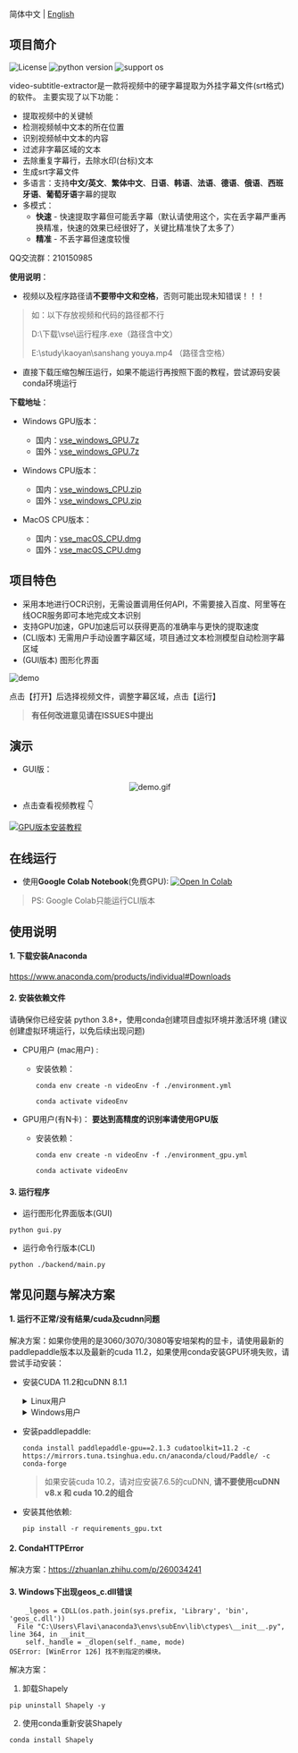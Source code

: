 简体中文 | [English](README_en.md)

## 项目简介

![License](https://img.shields.io/badge/License-Apache%202-red.svg)
![python version](https://img.shields.io/badge/Python-3.8+-blue.svg)
![support os](https://img.shields.io/badge/OS-Windows/macOS/Linux-green.svg)

video-subtitle-extractor是一款将视频中的硬字幕提取为外挂字幕文件(srt格式)的软件。
主要实现了以下功能：

- 提取视频中的关键帧
- 检测视频帧中文本的所在位置
- 识别视频帧中文本的内容
- 过滤非字幕区域的文本
- 去除重复字幕行，去除水印(台标)文本
- 生成srt字幕文件
- 多语言：支持**中文/英文**、**繁体中文**、**日语**、**韩语**、**法语**、**德语**、**俄语**、**西班牙语**、**葡萄牙语**字幕的提取
- 多模式：
  - **快速** - 快速提取字幕但可能丢字幕（默认请使用这个，实在丢字幕严重再换精准，快速的效果已经很好了，关键比精准快了太多了）
  - **精准** - 不丢字幕但速度较慢

QQ交流群：210150985

**使用说明**：

- 视频以及程序路径请**不要带中文和空格**，否则可能出现未知错误！！！

 > 如：以下存放视频和代码的路径都不行
 >
 > D:\下载\vse\运行程序.exe（路径含中文）
 >
 > E:\study\kaoyan\sanshang youya.mp4 （路径含空格） 

- 直接下载压缩包解压运行，如果不能运行再按照下面的教程，尝试源码安装conda环境运行

**下载地址**：

- Windows GPU版本：
  - 国内：<a href="https://github.91chi.fun/https://github.com//YaoFANGUK/video-subtitle-extractor/releases/download/0.2.0/vse_windows_GPU.7z">vse_windows_GPU.7z</a>
  - 国外：<a href="https://github.com/YaoFANGUK/video-subtitle-extractor/releases/download/0.2.0/vse_windows_GPU.7z">vse_windows_GPU.7z</a>

- Windows CPU版本：
  - 国内：<a href=https://github.91chi.fun//https://github.com//YaoFANGUK/video-subtitle-extractor/releases/download/0.2.0/vse_windows_CPU.zip>vse_windows_CPU.zip</a>
  - 国外：<a href="https://github.com/YaoFANGUK/video-subtitle-extractor/releases/download/0.2.0/vse_windows_CPU.zip">vse_windows_CPU.zip</a> 

- MacOS CPU版本：
  - 国内：<a href="https://github.91chi.fun/https://github.com//YaoFANGUK/video-subtitle-extractor/releases/download/0.1.0/vse_macOS_CPU.dmg">vse_macOS_CPU.dmg</a>
  - 国外：<a href="https://github.com/YaoFANGUK/video-subtitle-extractor/releases/download/0.1.0/vse_macOS_CPU.dmg">vse_macOS_CPU.dmg</a> 



## 项目特色

- 采用本地进行OCR识别，无需设置调用任何API，不需要接入百度、阿里等在线OCR服务即可本地完成文本识别
- 支持GPU加速，GPU加速后可以获得更高的准确率与更快的提取速度
- (CLI版本) 无需用户手动设置字幕区域，项目通过文本检测模型自动检测字幕区域
- (GUI版本) 图形化界面

<img src="https://z3.ax1x.com/2021/04/09/cNrA1A.png" alt="demo">

点击【打开】后选择视频文件，调整字幕区域，点击【运行】

> **有任何改进意见请在ISSUES中提出**



## 演示

- GUI版：

<p style="text-align:center;"><img src="design/demo.gif" alt="demo.gif"/></p>

- 点击查看视频教程 👇

[![GPU版本安装教程](https://z3.ax1x.com/2021/09/08/h7hhNV.png)](https://www.bilibili.com/video/bv11L4y1Y7Tj "GUP版本安装教程")



## 在线运行

- 使用**Google Colab Notebook**(免费GPU): <a href="https://colab.research.google.com/github/YaoFANGUK/video-subtitle-extractor/blob/main/google_colab.ipynb"><img src="https://colab.research.google.com/assets/colab-badge.svg" alt="Open In Colab"></a>

> PS: Google Colab只能运行CLI版本



## 使用说明

#### 1. 下载安装Anaconda 

<a href="https://www.anaconda.com/products/individual">https://www.anaconda.com/products/individual#Downloads</a>

#### 2. 安装依赖文件

请确保你已经安装 python 3.8+，使用conda创建项目虚拟环境并激活环境 (建议创建虚拟环境运行，以免后续出现问题)

- CPU用户 (mac用户) : 

  - 安装依赖：

    ```shell
    conda env create -n videoEnv -f ./environment.yml
    ```

    ```shell
    conda activate videoEnv
    ```

- GPU用户(有N卡)： **要达到高精度的识别率请使用GPU版**

  - 安装依赖：

    ```shell
    conda env create -n videoEnv -f ./environment_gpu.yml
    ```

    ```shell
    conda activate videoEnv
    ```

#### 3. 运行程序

- 运行图形化界面版本(GUI)

```shell
python gui.py
```

- 运行命令行版本(CLI)

```shell
python ./backend/main.py
```



## 常见问题与解决方案

#### 1. 运行不正常/没有结果/cuda及cudnn问题

解决方案：如果你使用的是3060/3070/3080等安培架构的显卡，请使用最新的paddlepaddle版本以及最新的cuda 11.2，如果使用conda安装GPU环境失败，请尝试手动安装：

- 安装CUDA 11.2和cuDNN 8.1.1

  <details>
      <summary>Linux用户</summary>
      <h5>(1) 下载CUDA 11.2</h5>
      <pre><code>wget https://developer.download.nvidia.com/compute/cuda/11.2.0/local_installers/cuda_11.2.0_460.27.04_linux.run</code></pre>
      <h5>(2) 安装CUDA 11.2</h5>
      <pre><code>sudo sh cuda_11.2.0_460.27.04_linux.run --override</code></pre>
      <p>1. 输入accept</p>
      <img src="https://z3.ax1x.com/2021/05/24/gv0AVU.png" width="500" alt="">
      <p>2. 选中CUDA Toolkit 11.2（如果你没有安装nvidia驱动则选中Driver，如果你已经安装了nvidia驱动请不要选中driver），之后选中install，回车</p>
      <img src="https://z3.ax1x.com/2021/10/11/5VnwfH.png" width="500" alt="">
      <p>3. 添加环境变量</p>
      <p>在 ~/.bashrc 加入以下内容</p>
      <pre><code># CUDA
  export PATH=/usr/local/cuda-11.2/bin${PATH:+:${PATH}}
  export LD_LIBRARY_PATH=/usr/local/cuda-11.2/lib64${LD_LIBRARY_PATH:+:${LD_LIBRARY_PATH}}</code></pre>
      <p>使其生效</p>
      <pre><code>source ~/.bashrc</code></pre>
      <h5>(3) 下载cuDNN 8.1.1</h5>
      <p>国内：<a href="https://github.91chifun.workers.dev/https://github.com//YaoFANGUK/video-subtitle-extractor/releases/download/0.2.0/cudnn-11.2-linux-x64-v8.1.1.33.tgz">cudnn-11.2-linux-x64-v8.1.1.33.tgz</a></p>
      <p>国外：<a href="https://github.com/YaoFANGUK/video-subtitle-extractor/releases/download/0.2.0/cudnn-11.2-linux-x64-v8.1.1.33.tgz">cudnn-11.2-linux-x64-v8.1.1.33.tgz</a></p>
      <h5>(4) 安装cuDNN 8.1.1</h5>
      <pre><code> tar -zxvf cudnn-11.2-linux-x64-v8.1.1.33.tgz
   sudo cp ./cuda/include/* /usr/local/cuda-11.2/include/
   sudo cp ./cuda/lib64/* /usr/local/cuda-11.2/lib64/
   sudo chmod a+r /usr/local/cuda-11.2/lib64/*
   sudo chmod a+r /usr/local/cuda-11.2/include/*</code></pre>
  </details>


  <details>
        <summary>Windows用户</summary>
        <h5>(1) 下载CUDA 11.2</h5>
        <a href="https://developer.download.nvidia.com/compute/cuda/11.2.0/local_installers/cuda_11.2.0_460.89_win10.exe">cuda_11.2.0_460.89_win10.exe</a>
        <h5>(2) 安装CUDA 11.2</h5>
        <h5>(3) 下载cuDNN 8.1.1</h5>
        <p>国内：<a href="https://github.91chifun.workers.dev/https://github.com//YaoFANGUK/video-subtitle-extractor/releases/download/0.2.0/cudnn-11.2-windows-x64-v8.1.1.33.zip">cudnn-11.2-windows-x64-v8.1.1.33.zip</a></p>
        <p>国外：<a href="https://github.com/YaoFANGUK/video-subtitle-extractor/releases/download/0.2.0/cudnn-11.2-windows-x64-v8.1.1.33.zip">cudnn-11.2-windows-x64-v8.1.1.33.zip</a></p>
        <h5>(4) 安装cuDNN 8.1.1</h5>
        <p>
           将cuDNN解压后的cuda文件夹中的bin, include, lib目录下的文件复制到C:\Program Files\NVIDIA GPU Computing Toolkit\CUDA\v11.2\对应目录下
        </p>
    </details>

- 安装paddlepaddle:

  ```shell
  conda install paddlepaddle-gpu==2.1.3 cudatoolkit=11.2 -c https://mirrors.tuna.tsinghua.edu.cn/anaconda/cloud/Paddle/ -c conda-forge 
  ```

  > 如果安装cuda 10.2，请对应安装7.6.5的cuDNN, **请不要使用cuDNN v8.x 和 cuda 10.2的组合**

- 安装其他依赖:

  ```shell
  pip install -r requirements_gpu.txt
  ```


#### 2. CondaHTTPError

解决方案：<a href="https://zhuanlan.zhihu.com/p/260034241">https://zhuanlan.zhihu.com/p/260034241</a>

#### 3. Windows下出现geos_c.dll错误

```text
    _lgeos = CDLL(os.path.join(sys.prefix, 'Library', 'bin', 'geos_c.dll'))
  File "C:\Users\Flavi\anaconda3\envs\subEnv\lib\ctypes\__init__.py", line 364, in __init__
    self._handle = _dlopen(self._name, mode)
OSError: [WinError 126] 找不到指定的模块。
```

解决方案：

1) 卸载Shapely

```shell
pip uninstall Shapely -y
```

2) 使用conda重新安装Shapely

```shell
conda install Shapely             
```

